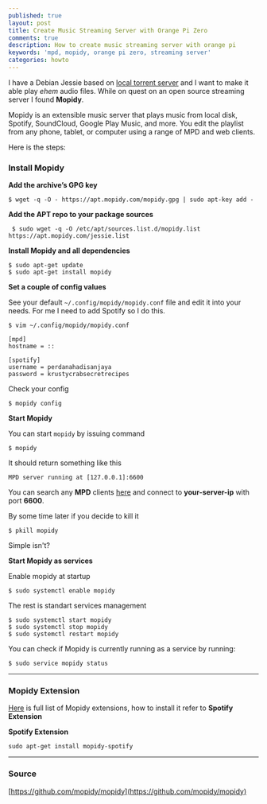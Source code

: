```yaml
---
published: true
layout: post
title: Create Music Streaming Server with Orange Pi Zero
comments: true
description: How to create music streaming server with orange pi
keywords: 'mpd, mopidy, orange pi zero, streaming server'
categories: howto
---
```


I have a Debian Jessie based on [local torrent server](https://www.perdanahadisanjaya.cf/2017/setup-deluge-webui-in-headless-server/) and I want to make it able play *ehem* audio files. While on quest on an open source streaming server I found **Mopidy**.

Mopidy is an extensible music server that plays music from local disk, Spotify, SoundCloud, Google Play Music, and more. You edit the playlist from any phone, tablet, or computer using a range of MPD and web clients.

Here is the steps:

### Install Mopidy

**Add the archive’s GPG key**

```
$ wget -q -O - https://apt.mopidy.com/mopidy.gpg | sudo apt-key add -
```

**Add the APT repo to your package sources**

```
 $ sudo wget -q -O /etc/apt/sources.list.d/mopidy.list https://apt.mopidy.com/jessie.list
```

**Install Mopidy and all dependencies**

```
$ sudo apt-get update
$ sudo apt-get install mopidy
```

**Set a couple of config values**

See your default `~/.config/mopidy/mopidy.conf` file and edit it into your needs. For me I need to add Spotify so I do this.

```
$ vim ~/.config/mopidy/mopidy.conf
```

```
[mpd]
hostname = ::

[spotify]
username = perdanahadisanjaya
password = krustycrabsecretrecipes
```

Check your config

```
$ mopidy config
```

**Start Mopidy**

You can start `mopidy` by issuing command

```
$ mopidy
```

It should return something like this

```
MPD server running at [127.0.0.1]:6600
```

You can search any **MPD** clients [here](https://docs.mopidy.com/en/latest/clients/mpd/) and connect to **your-server-ip** with port **6600**.

By some time later if you decide to kill it

```
$ pkill mopidy
```

Simple isn't?

**Start Mopidy as services**

Enable mopidy at startup

```
$ sudo systemctl enable mopidy
```

The rest is standart services management

```
$ sudo systemctl start mopidy
$ sudo systemctl stop mopidy
$ sudo systemctl restart mopidy
```

You can check if Mopidy is currently running as a service by running:

```
$ sudo service mopidy status
```

---

### Mopidy Extension

[Here](https://docs.mopidy.com/en/latest/#ext) is full list of Mopidy extensions, how to install it refer to **Spotify Extension**

**Spotify Extension**

```
sudo apt-get install mopidy-spotify
```
---

### Source

[https://github.com/mopidy/mopidy](https://github.com/mopidy/mopidy)
